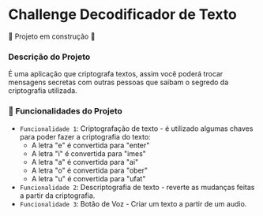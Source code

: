 # Challenge Decodificador de Texto  
:construction: Projeto em construção :construction:

### Descrição do Projeto
É uma aplicação que criptografa textos, assim você poderá trocar mensagens secretas com outras pessoas que saibam o segredo da criptografia utilizada.

### :hammer: Funcionalidades do Projeto

* `Funcionalidade 1`: Criptografação de texto - é utilizado algumas chaves para poder fazer a criptografia do texto:
     * A letra "e" é convertida para "enter"
     * A letra "i" é convertida para "imes"
     * A letra "a" é convertida para "ai"
     * A letra "o" é convertida para "ober"
     * A letra "u" é convertida para "ufat"
* `Funcionalidade 2`: Descriptografia de texto - reverte as mudanças feitas a partir da criptografia.
* `Funcionalidade 3`: Botão de Voz - Criar um texto a partir de um audio.


